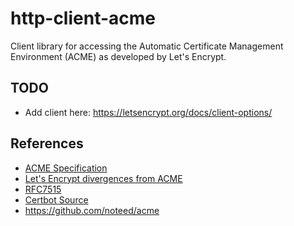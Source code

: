 # http-client-acme

Client library for accessing the Automatic Certificate Management
Environment (ACME) as developed by Let's Encrypt.


## TODO

- Add client here: https://letsencrypt.org/docs/client-options/


## References

- [ACME Specification](https://tools.ietf.org/html/draft-ietf-acme-acme-15)
- [Let's Encrypt divergences from ACME](https://github.com/letsencrypt/boulder/blob/master/docs/acme-divergences.md)
- [RFC7515](https://tools.ietf.org/html/rfc7515)
- [Certbot Source](https://github.com/certbot/certbot/blob/master/acme/examples/example_client.py)
- https://github.com/noteed/acme
